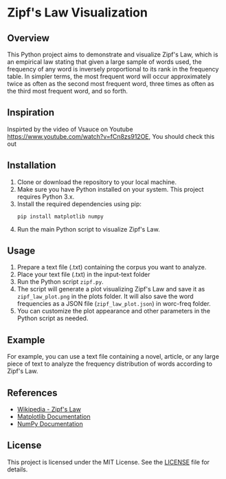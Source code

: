 # Zipf's Law Visualization

## Overview
This Python project aims to demonstrate and visualize Zipf's Law, which is an empirical law stating that given a large sample of words used, the frequency of any word is inversely proportional to its rank in the frequency table. In simpler terms, the most frequent word will occur approximately twice as often as the second most frequent word, three times as often as the third most frequent word, and so forth.

## Inspiration
Inspirted by the video of Vsauce on Youtube https://www.youtube.com/watch?v=fCn8zs912OE, You should check this out

## Installation
1. Clone or download the repository to your local machine.
2. Make sure you have Python installed on your system. This project requires Python 3.x.
3. Install the required dependencies using pip:
    ```
    pip install matplotlib numpy
    ```
4. Run the main Python script to visualize Zipf's Law.

## Usage
1. Prepare a text file (.txt) containing the corpus you want to analyze.
2. Place your text file (.txt) in the input-text folder
3. Run the Python script `zipf.py`.
4. The script will generate a plot visualizing Zipf's Law and save it as `zipf_law_plot.png` in the plots folder. It will also save the word frequencies as a JSON file (`zipf_law_plot.json`) in worc-freq folder.
5. You can customize the plot appearance and other parameters in the Python script as needed.

## Example
For example, you can use a text file containing a novel, article, or any large piece of text to analyze the frequency distribution of words according to Zipf's Law.

## References
- [Wikipedia - Zipf's Law](https://en.wikipedia.org/wiki/Zipf%27s_law)
- [Matplotlib Documentation](https://matplotlib.org/)
- [NumPy Documentation](https://numpy.org/doc/)

## License
This project is licensed under the MIT License. See the [LICENSE](LICENSE) file for details.
